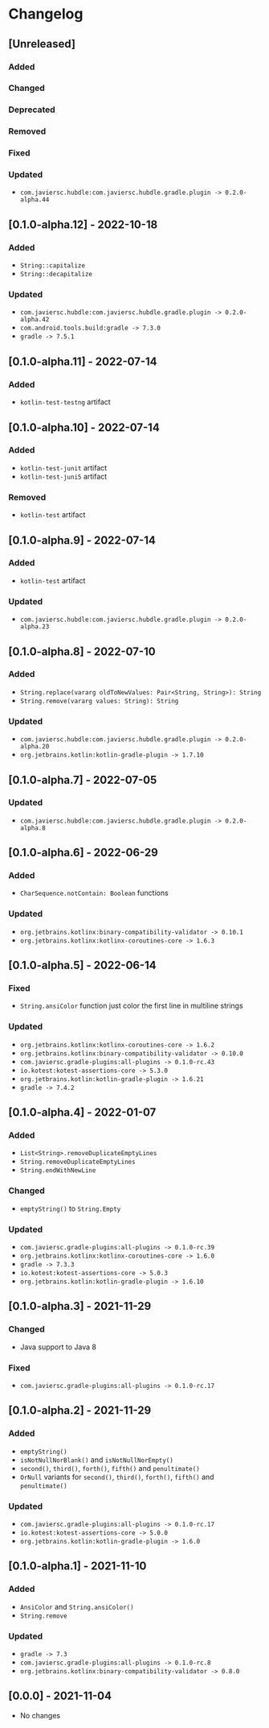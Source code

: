 # Changelog

## [Unreleased]

### Added

### Changed

### Deprecated

### Removed

### Fixed

### Updated

- `com.javiersc.hubdle:com.javiersc.hubdle.gradle.plugin -> 0.2.0-alpha.44`

## [0.1.0-alpha.12] - 2022-10-18

### Added

- `String::capitalize`
- `String::decapitalize`

### Updated

- `com.javiersc.hubdle:com.javiersc.hubdle.gradle.plugin -> 0.2.0-alpha.42`
- `com.android.tools.build:gradle -> 7.3.0`
- `gradle -> 7.5.1`

## [0.1.0-alpha.11] - 2022-07-14

### Added

- `kotlin-test-testng` artifact

## [0.1.0-alpha.10] - 2022-07-14

### Added

- `kotlin-test-junit` artifact
- `kotlin-test-juni5` artifact

### Removed

- `kotlin-test` artifact

## [0.1.0-alpha.9] - 2022-07-14

### Added

- `kotlin-test` artifact

### Updated

- `com.javiersc.hubdle:com.javiersc.hubdle.gradle.plugin -> 0.2.0-alpha.23`

## [0.1.0-alpha.8] - 2022-07-10

### Added

- `String.replace(vararg oldToNewValues: Pair<String, String>): String`
- `String.remove(vararg values: String): String`

### Updated

- `com.javiersc.hubdle:com.javiersc.hubdle.gradle.plugin -> 0.2.0-alpha.20`
- `org.jetbrains.kotlin:kotlin-gradle-plugin -> 1.7.10`

## [0.1.0-alpha.7] - 2022-07-05

### Updated

- `com.javiersc.hubdle:com.javiersc.hubdle.gradle.plugin -> 0.2.0-alpha.8`

## [0.1.0-alpha.6] - 2022-06-29

### Added

- `CharSequence.notContain: Boolean` functions

### Updated

- `org.jetbrains.kotlinx:binary-compatibility-validator -> 0.10.1`
- `org.jetbrains.kotlinx:kotlinx-coroutines-core -> 1.6.3`

## [0.1.0-alpha.5] - 2022-06-14

### Fixed

- `String.ansiColor` function just color the first line in multiline strings

### Updated

- `org.jetbrains.kotlinx:kotlinx-coroutines-core -> 1.6.2`
- `org.jetbrains.kotlinx:binary-compatibility-validator -> 0.10.0`
- `com.javiersc.gradle-plugins:all-plugins -> 0.1.0-rc.43`
- `io.kotest:kotest-assertions-core -> 5.3.0`
- `org.jetbrains.kotlin:kotlin-gradle-plugin -> 1.6.21`
- `gradle -> 7.4.2`

## [0.1.0-alpha.4] - 2022-01-07

### Added

- `List<String>.removeDuplicateEmptyLines`
- `String.removeDuplicateEmptyLines`
- `String.endWithNewLine`

### Changed

- `emptyString()` to `String.Empty`

### Updated

- `com.javiersc.gradle-plugins:all-plugins -> 0.1.0-rc.39`
- `org.jetbrains.kotlinx:kotlinx-coroutines-core -> 1.6.0`
- `gradle -> 7.3.3`
- `io.kotest:kotest-assertions-core -> 5.0.3`
- `org.jetbrains.kotlin:kotlin-gradle-plugin -> 1.6.10`

## [0.1.0-alpha.3] - 2021-11-29

### Changed

- Java support to Java 8

### Fixed

- `com.javiersc.gradle-plugins:all-plugins -> 0.1.0-rc.17`

## [0.1.0-alpha.2] - 2021-11-29

### Added

- `emptyString()`
- `isNotNullNorBlank()` and `isNotNullNorEmpty()`
- `second()`, `third()`, `forth()`, `fifth()` and `penultimate()`
- `OrNull` variants for `second()`, `third()`, `forth()`, `fifth()` and `penultimate()`

### Updated

- `com.javiersc.gradle-plugins:all-plugins -> 0.1.0-rc.17`
- `io.kotest:kotest-assertions-core -> 5.0.0`
- `org.jetbrains.kotlin:kotlin-gradle-plugin -> 1.6.0`

## [0.1.0-alpha.1] - 2021-11-10

### Added

- `AnsiColor` and `String.ansiColor()`
- `String.remove`

### Updated

- `gradle -> 7.3`
- `com.javiersc.gradle-plugins:all-plugins -> 0.1.0-rc.8`
- `org.jetbrains.kotlinx:binary-compatibility-validator -> 0.8.0`

## [0.0.0] - 2021-11-04

- No changes
